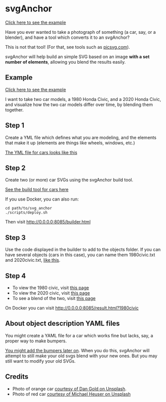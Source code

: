 svgAnchor
=====

[Click here to see the example]()

Have you ever wanted to take a photograph of something (a car, say, or a blender), and have a tool which converts it to an svgAnchor?

This is not that tool! (For that, see tools such as [picsvg.com](https://picsvg.com)).

svgAnchor will help build an simple SVG based on an image **with a set number of elements**, allowing you blend the results easily.

Example
-----

[Click here to see the example]()

I want to take two car models, a 1980 Honda Civic, and a 2020 Honda Civic, and visualize how the two car models differ over time, by blending them together.

Step 1
-----

Create a YML file which defines what you are modeling, and the elements that make it up (elements are things like wheels, windows, etc.)

[The YML file for cars looks like this]()

Step 2
-----

Create two (or more) car SVGs using the svgAnchor build tool.

[See the build tool for cars here]()

If you use Docker, you can also run:

    cd path/to/svg_anchor
    ./scripts/deploy.sh

Then visit http://0.0.0.0:8085/builder.html

Step 3
-----

Use the code displayed in the builder to add to the objects folder. If you can have several objects (cars in this case), you can name them 1980civic.txt and 2020civic.txt, [like this]().

Step 4
-----

* To view the 1980 civic, visit [this page]()
* To view the 2020 civic, visit [this page]()
* To see a blend of the two, visit [this page]()

On Docker you can visit http://0.0.0.0:8085/result.html?1980civic

About object description YAML files
-----

You might create a YAML file for a car which works fine but lacks, say, a proper way to make bumpers.

[You might add the bumpers later on](). When you do this, svgAnchor will attempt to still make your old svgs blend with your new ones. But you may still want to modify your old SVGs.

Credits
-----

* Photo of orange car [courtesy of Dan Gold on Unsplash](https://unsplash.com/photos/N7RiDzfF2iw).
* Photo of red car [courtesy of Michael Heuser on Unsplash](https://unsplash.com/photos/kNv2wy40YSs)
